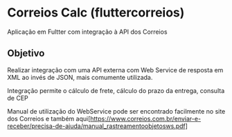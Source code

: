# Correios Calc (fluttercorreios)

Aplicação em Fultter com integração à API dos Correios

## Objetivo

Realizar integração com uma API externa com Web Service de resposta em XML ao invés de JSON, mais comumente utilizada.

Integração permite o cálculo de frete, cálculo do prazo da entrega, consulta de CEP

Manual de utilização do WebService pode ser encontrado facilmente no site dos Correios e também aqui[https://www.correios.com.br/enviar-e-receber/precisa-de-ajuda/manual_rastreamentoobjetosws.pdf]
